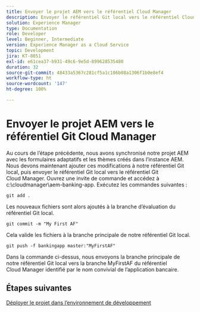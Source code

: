 ```yaml
---
title: Envoyer le projet AEM vers le référentiel Cloud Manager
description: Envoyer le référentiel Git local vers le référentiel Cloud Manager
solution: Experience Manager
type: Documentation
role: Developer
level: Beginner, Intermediate
version: Experience Manager as a Cloud Service
topic: Development
jira: KT-8851
exl-id: e61cea37-b931-49c6-9e5d-899628535480
duration: 32
source-git-commit: 48433a5367c281cf5a1c106b08a1306f1b0e8ef4
workflow-type: ht
source-wordcount: '147'
ht-degree: 100%

---
```


# Envoyer le projet AEM vers le référentiel Git Cloud Manager

Au cours de l’étape précédente, nous avons synchronisé notre projet AEM avec les formulaires adaptatifs et les thèmes créés dans l’instance AEM.
Nous devons maintenant ajouter ces modifications à notre référentiel Git local, puis envoyer le référentiel Git local vers le référentiel Git Cloud Manager.
Ouvrez une invite de commande et accédez à c:\cloudmanager\aem-banking-app.
Exécutez les commandes suivantes :

```
git add .
```

Les nouveaux fichiers sont alors ajoutés à la branche d’évaluation du référentiel Git local.

```
git commit -m "My First AF"
```

Cela valide les fichiers à la branche principale de notre référentiel Git local.

```
git push -f bankingapp master:"MyFirstAF"
```

Dans la commande ci-dessus, nous envoyons la branche principale de notre référentiel Git local vers la branche MyFirstAF du référentiel Cloud Manager identifié par le nom convivial de l’application bancaire.

## Étapes suivantes

[Déployer le projet dans l’environnement de développement](./deploy-to-dev-environment.md)
